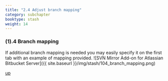 ```yaml
---
title: "2.4 Adjust branch mapping"
category: subchapter
booktype: stash
weight: 14
---
```


###  (1).4 Branch mapping

If additional branch mapping is needed you may easily specify it on the first tab with an example of mapping provided.
![SVN Mirror Add-on for Atlassian Bitbucket Server]({{ site.baseurl }}/img/stash/104_branch_mapping.png)

[up](#up)